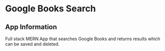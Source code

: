 # Google Books Search

## App Information
Full stack MERN App that searches Google Books and returns results which can be saved and deleted.
